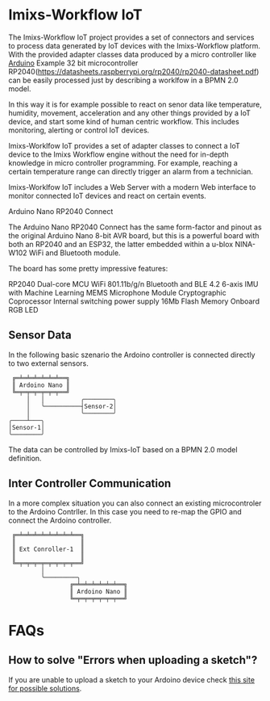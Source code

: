 # Imixs-Workflow IoT

The Imixs-Workflow IoT project provides a set of connectors and services to process data generated by IoT devices with the Imixs-Workflow platform. With the provided adapter classes data produced by a micro controller like [Arduino](https://www.arduino.cc/) Example 32 bit microcontroller RP2040(https://datasheets.raspberrypi.org/rp2040/rp2040-datasheet.pdf) can be easily processed just by describing a worklfow in a BPMN 2.0 model.

In this way it is for example possible to react on senor data like  temperature, humidity, movement, acceleration and any other things provided by a IoT device, and start some kind of human centric workflow. This includes monitoring, alerting or control IoT devices.

Imixs-Worklfow IoT provides a set of adapter classes to connect a IoT device to the Imixs Workflow engine without the need for in-depth knowledge in micro controller programming. 
For example, reaching a certain temperature range can directly trigger an alarm from a technician. 

Imixs-Worklfow IoT includes a Web Server with a modern Web interface to monitor connected IoT devices and react on certain events. 

Arduino Nano RP2040 Connect

The Arduino Nano RP2040 Connect has the same form-factor and pinout as the original Arduino Nano 8-bit AVR board, but this is a powerful board with both an RP2040 and an ESP32, the latter embedded within a u-blox NINA-W102 WiFi and Bluetooth module.

The board has some pretty impressive features:

RP2040 Dual-core MCU
WiFi 801.11b/g/n
Bluetooth and BLE 4.2
6-axis IMU with Machine Learning
MEMS Microphone Module
Cryptographic Coprocessor
Internal switching power supply
16Mb Flash Memory
Onboard RGB LED

## Sensor Data

In the following basic szenario the Ardoino controller is connected directly to two external sensors. 



     ╔═╧═╧═╧═╧═╧═╧══╗
     ║ Ardoino Nano ║
     ╚═╤═╤═╤═╤═╤═╤══╝
         │   │          ╭────────╮ 
         │   ╰──────────┤Sensor-2│   
         │              ╰────────╯
    ╭────┴───╮     
    │Sensor-1│     
    ╰────────╯     

The data can be controlled by Imixs-IoT based on a BPMN 2.0 model definition. 


## Inter Controller Communication

In a more complex situation you can also connect an existing microcontroler to the Ardoino Contrller. In this case you need to re-map the GPIO and connect the Ardoino controller. 


     ╔═╧═╧═╧═╧═╧═╧═╧═╧══╗
     ║                  ║
     ║ Ext Conroller-1  ║
     ║                  ║
     ╚═╤═╤═╤═╤═╤═╤═╤═╤══╝
             │
             ╰─────────╮
                     ╔═╧═╧═╧═╧═╧═╧══╗
                     ║ Ardoino Nano ║
                     ╚═╤═╤═╤═╤═╤═╤══╝

                     
                     
# FAQs                     

## How to solve "Errors when uploading a sketch"?

If you are unable to upload a sketch to your Ardoino device check [this site for possible solutions](https://support.arduino.cc/hc/en-us/articles/4401874331410--Error-avrdude-when-uploading).



